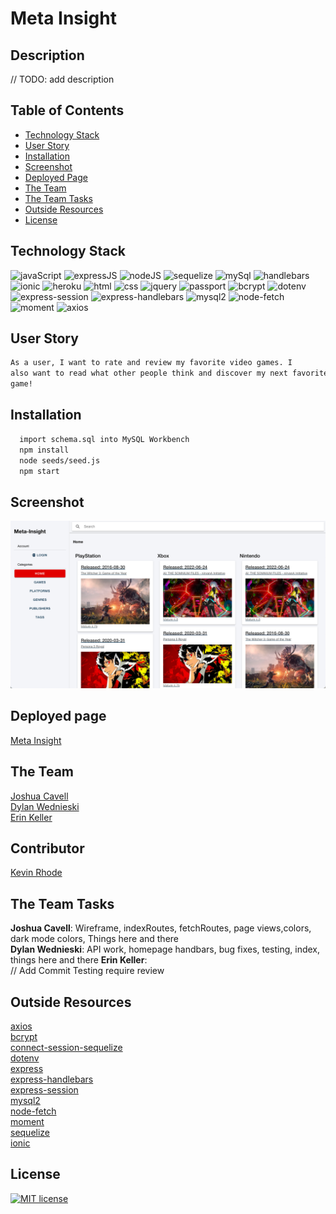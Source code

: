   # Meta Insight
  
  ## Description 
  // TODO: add description
  
  ## Table of Contents
  * [Technology Stack](#technology-stack)
  * [User Story](#user-story)
  * [Installation](#installation)
  * [Screenshot](#screenshot)
  * [Deployed Page](#deployed-page)
  * [The Team](#the-team)
  * [The Team Tasks](#the-team-tasks)
  * [Outside Resources](#outside-resources)
  * [License](#license)

  ## Technology Stack

![javaScript](https://img.shields.io/badge/-JavaScript-61DAFB?color=red&style=flat)
![expressJS](https://img.shields.io/badge/-Express.js-61DAFB?color=orange&style=flat)
![nodeJS](https://img.shields.io/badge/-Node.js-61DAFB?color=yellow&style=flat)
![sequelize](https://img.shields.io/badge/-Sequelize-61DAFB?color=green&style=flat)
![mySql](https://img.shields.io/badge/-MySQL-61DAFB?color=blue&style=flat)
![handlebars](https://img.shields.io/badge/-Handlebars-61DAFB?color=indigo&style=flat)
![ionic](https://img.shields.io/badge/-Ionic-61DAFB?color=violet&style=flat)
![heroku](https://img.shields.io/badge/-Heroku-61DAFB?color=purple&style=flat)
![html](https://img.shields.io/badge/-HTML-61DAFB?color=red&style=flat)
![css](https://img.shields.io/badge/-CSS-61DAFB?color=orange&style=flat)
![jquery](https://img.shields.io/badge/-jQuery-61DAFB?color=yellow&style=flat)
![passport](https://img.shields.io/badge/-Passport-61DAFB?color=green&style=flat)
![bcrypt](https://img.shields.io/badge/-Bcrypt-61DAFB?color=blue&style=flat)
![dotenv](https://img.shields.io/badge/-Dotenv-61DAFB?color=indigo&style=flat)
![express-session](https://img.shields.io/badge/-Express--session-61DAFB?color=violet&style=flat)
![express-handlebars](https://img.shields.io/badge/-Express--handlebars-61DAFB?color=purple&style=flat)
![mysql2](https://img.shields.io/badge/-MySQL2-61DAFB?color=orange&style=flat)
![node-fetch](https://img.shields.io/badge/-Node--fetch-61DAFB?color=yellow&style=flat)
![moment](https://img.shields.io/badge/-Moment-61DAFB?color=green&style=flat)
![axios](https://img.shields.io/badge/-Axios-61DAFB?color=blue&style=flat)

  ## User Story
  ```md
  As a user, I want to rate and review my favorite video games. I
  also want to read what other people think and discover my next favorite video
  game!
  ```
  
  ## Installation 

  ```md
    import schema.sql into MySQL Workbench
    npm install
    node seeds/seed.js
    npm start
  ```

  ## Screenshot
  
  ![Screenshot](ss.png)
  
  ## Deployed page

  [Meta Insight](https://meta-insight.herokuapp.com/)

  ## The Team

  [Joshua Cavell](https://github.com/xclusive36)  
  [Dylan Wednieski](https://github.com/iam3dski)  
  [Erin Keller](https://github.com/erin-m-keller)

  ## Contributor

  [Kevin Rhode](https://github.com/KevinRhode)  

  ## The Team Tasks 

  **Joshua Cavell**: Wireframe, indexRoutes, fetchRoutes, page views,colors, dark mode colors, Things here and there  
  **Dylan Wednieski**: API work, homepage handbars, bug fixes, testing, index, things here and there
  **Erin Keller**:    
  // Add Commit Testing require review

  ## Outside Resources

  [axios](https://www.npmjs.com/package/axios)  
  [bcrypt](https://www.npmjs.com/package/bcrypt)  
  [connect-session-sequelize](https://www.npmjs.com/package/connect-session-sequelize)  
  [dotenv](https://www.npmjs.com/package/dotenv)  
  [express](https://www.npmjs.com/package/express)  
  [express-handlebars](https://www.npmjs.com/package/express-handlebars)  
  [express-session](https://www.npmjs.com/package/express-session)  
  [mysql2](https://www.npmjs.com/package/mysql2)  
  [node-fetch](https://www.npmjs.com/package/node-fetch)  
  [moment](https://www.npmjs.com/package/moment)  
  [sequelize](https://www.npmjs.com/package/sequelize)  
  [ionic](https://ionicframework.com/)  
  
  ## License 
  [![MIT license](https://img.shields.io/badge/License-MIT-purple.svg)](https://lbesson.mit-license.org/)